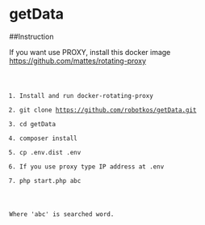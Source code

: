 # getData

##Instruction

If you want use PROXY, install this docker image
https://github.com/mattes/rotating-proxy
<code>
1. Install and run docker-rotating-proxy
2. git clone https://github.com/robotkos/getData.git
3. cd getData
4. composer install
5. cp .env.dist .env
6. If you use proxy type IP address at .env
7. php start.php abc

Where 'abc' is searched word.
